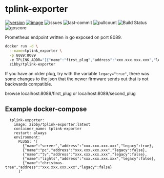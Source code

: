 # tplink-exporter
[![version](https://images.microbadger.com/badges/version/zibby/tplink-exporter.svg)](https://microbadger.com/images/zibby/tplink-exporter) [![image](https://images.microbadger.com/badges/image/zibby/tplink-exporter.svg)](https://microbadger.com/images/zibby/tplink-exporter) ![issues](https://img.shields.io/github/issues-raw/Zibby/tplink-exporter/master.svg) ![last-commit](https://img.shields.io/github/last-commit/Zibby/tplink-exporter.svg) ![pullcount](https://img.shields.io/docker/pulls/zibby/tplink-exporter.svg) ![Build Status](https://jenkins.zibbytechnology.ddns.net/job/tplink-exporter/job/master/badge/icon) ![goscore](https://goreportcard.com/badge/github.com/Zibby/tplink-exporter)

Prometheus endpoint written in go exposed on port 8089.

~~~bash
docker run -d \
  --name=tplink_exporter \
  -p 8089:8089
  -e TPLINK_ADDR="[{"name":"first_plug","address":"xxx.xxx.xxx.xxx","legacy": true},{"name":"second_plug", "address":"xxx.xxx.xxx.xxx", "legacy": false}]" \
  zibby/tplink-exporter
~~~

If you have an older plug, try with the variable `legacy="true"`, there was some changes to the json that the newer firmware sends out that is not backwards compatible.

browse localhost:8089/first_plug or localhost:8089/second_plug

## Example docker-compose
~~~docker
  tplink-exporter:
    image: zibby/tplink-exporter:latest
    container_name: tplink-exporter
    restart: always
    environment:
      PLUGS: '[
        {"name":"server","address":"xxx.xxx.xxx.xxx","legacy":true},
        {"name":"pc","address":"xxx.xxx.xxx.xxx","legacy":false},
        {"name":"tv","address":"xxx.xxx.xxx.xxx","legacy":false},
        {"name":"lights","address":"xxx.xxx.xxx.xxx","legacy":false},
        {"name":"christmas-tree","address":"xxx.xxx.xxx.xxx","legacy":false}
      ]'
~~~